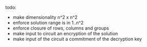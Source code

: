 todo:

* make dimensionality n^2 x n^2
* enforce solution range is in 1..n^2
* enforce closure of rows, columns and groups
* make input to circuit an encryption of the solution
* make input of the circuit a commitment of the decryption key
